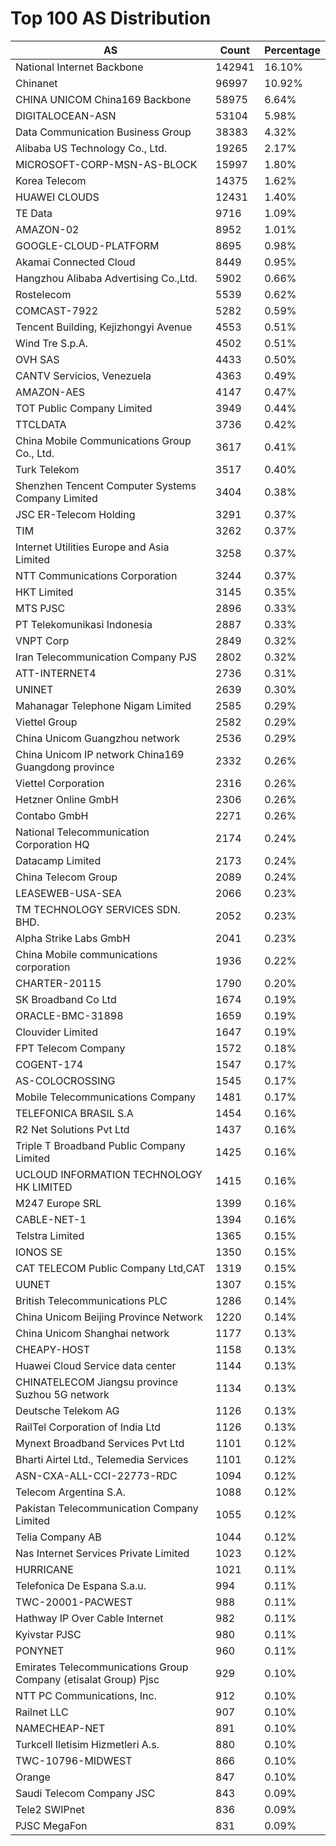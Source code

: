 # Top 100 AS Distribution
| AS | Count | Percentage |
|----|----|----|
| National Internet Backbone | 142941 | 16.10% |
| Chinanet | 96997 | 10.92% |
| CHINA UNICOM China169 Backbone | 58975 | 6.64% |
| DIGITALOCEAN-ASN | 53104 | 5.98% |
| Data Communication Business Group | 38383 | 4.32% |
| Alibaba US Technology Co., Ltd. | 19265 | 2.17% |
| MICROSOFT-CORP-MSN-AS-BLOCK | 15997 | 1.80% |
| Korea Telecom | 14375 | 1.62% |
| HUAWEI CLOUDS | 12431 | 1.40% |
| TE Data | 9716 | 1.09% |
| AMAZON-02 | 8952 | 1.01% |
| GOOGLE-CLOUD-PLATFORM | 8695 | 0.98% |
| Akamai Connected Cloud | 8449 | 0.95% |
| Hangzhou Alibaba Advertising Co.,Ltd. | 5902 | 0.66% |
| Rostelecom | 5539 | 0.62% |
| COMCAST-7922 | 5282 | 0.59% |
| Tencent Building, Kejizhongyi Avenue | 4553 | 0.51% |
| Wind Tre S.p.A. | 4502 | 0.51% |
| OVH SAS | 4433 | 0.50% |
| CANTV Servicios, Venezuela | 4363 | 0.49% |
| AMAZON-AES | 4147 | 0.47% |
| TOT Public Company Limited | 3949 | 0.44% |
| TTCLDATA | 3736 | 0.42% |
| China Mobile Communications Group Co., Ltd. | 3617 | 0.41% |
| Turk Telekom | 3517 | 0.40% |
| Shenzhen Tencent Computer Systems Company Limited | 3404 | 0.38% |
| JSC ER-Telecom Holding | 3291 | 0.37% |
| TIM | 3262 | 0.37% |
| Internet Utilities Europe and Asia Limited | 3258 | 0.37% |
| NTT Communications Corporation | 3244 | 0.37% |
| HKT Limited | 3145 | 0.35% |
| MTS PJSC | 2896 | 0.33% |
| PT Telekomunikasi Indonesia | 2887 | 0.33% |
| VNPT Corp | 2849 | 0.32% |
| Iran Telecommunication Company PJS | 2802 | 0.32% |
| ATT-INTERNET4 | 2736 | 0.31% |
| UNINET | 2639 | 0.30% |
| Mahanagar Telephone Nigam Limited | 2585 | 0.29% |
| Viettel Group | 2582 | 0.29% |
| China Unicom Guangzhou network | 2536 | 0.29% |
| China Unicom IP network China169 Guangdong province | 2332 | 0.26% |
| Viettel Corporation | 2316 | 0.26% |
| Hetzner Online GmbH | 2306 | 0.26% |
| Contabo GmbH | 2271 | 0.26% |
| National Telecommunication Corporation HQ | 2174 | 0.24% |
| Datacamp Limited | 2173 | 0.24% |
| China Telecom Group | 2089 | 0.24% |
| LEASEWEB-USA-SEA | 2066 | 0.23% |
| TM TECHNOLOGY SERVICES SDN. BHD. | 2052 | 0.23% |
| Alpha Strike Labs GmbH | 2041 | 0.23% |
| China Mobile communications corporation | 1936 | 0.22% |
| CHARTER-20115 | 1790 | 0.20% |
| SK Broadband Co Ltd | 1674 | 0.19% |
| ORACLE-BMC-31898 | 1659 | 0.19% |
| Clouvider Limited | 1647 | 0.19% |
| FPT Telecom Company | 1572 | 0.18% |
| COGENT-174 | 1547 | 0.17% |
| AS-COLOCROSSING | 1545 | 0.17% |
| Mobile Telecommunications Company | 1481 | 0.17% |
| TELEFONICA BRASIL S.A | 1454 | 0.16% |
| R2 Net Solutions Pvt Ltd | 1437 | 0.16% |
| Triple T Broadband Public Company Limited | 1425 | 0.16% |
| UCLOUD INFORMATION TECHNOLOGY HK LIMITED | 1415 | 0.16% |
| M247 Europe SRL | 1399 | 0.16% |
| CABLE-NET-1 | 1394 | 0.16% |
| Telstra Limited | 1365 | 0.15% |
| IONOS SE | 1350 | 0.15% |
| CAT TELECOM Public Company Ltd,CAT | 1319 | 0.15% |
| UUNET | 1307 | 0.15% |
| British Telecommunications PLC | 1286 | 0.14% |
| China Unicom Beijing Province Network | 1220 | 0.14% |
| China Unicom Shanghai network | 1177 | 0.13% |
| CHEAPY-HOST | 1158 | 0.13% |
| Huawei Cloud Service data center | 1144 | 0.13% |
| CHINATELECOM Jiangsu province Suzhou 5G network | 1134 | 0.13% |
| Deutsche Telekom AG | 1126 | 0.13% |
| RailTel Corporation of India Ltd | 1126 | 0.13% |
| Mynext Broadband Services Pvt Ltd | 1101 | 0.12% |
| Bharti Airtel Ltd., Telemedia Services | 1101 | 0.12% |
| ASN-CXA-ALL-CCI-22773-RDC | 1094 | 0.12% |
| Telecom Argentina S.A. | 1088 | 0.12% |
| Pakistan Telecommunication Company Limited | 1055 | 0.12% |
| Telia Company AB | 1044 | 0.12% |
| Nas Internet Services Private Limited | 1023 | 0.12% |
| HURRICANE | 1021 | 0.11% |
| Telefonica De Espana S.a.u. | 994 | 0.11% |
| TWC-20001-PACWEST | 988 | 0.11% |
| Hathway IP Over Cable Internet | 982 | 0.11% |
| Kyivstar PJSC | 980 | 0.11% |
| PONYNET | 960 | 0.11% |
| Emirates Telecommunications Group Company (etisalat Group) Pjsc | 929 | 0.10% |
| NTT PC Communications, Inc. | 912 | 0.10% |
| Railnet LLC | 907 | 0.10% |
| NAMECHEAP-NET | 891 | 0.10% |
| Turkcell Iletisim Hizmetleri A.s. | 880 | 0.10% |
| TWC-10796-MIDWEST | 866 | 0.10% |
| Orange | 847 | 0.10% |
| Saudi Telecom Company JSC | 843 | 0.09% |
| Tele2 SWIPnet | 836 | 0.09% |
| PJSC MegaFon | 831 | 0.09% |
